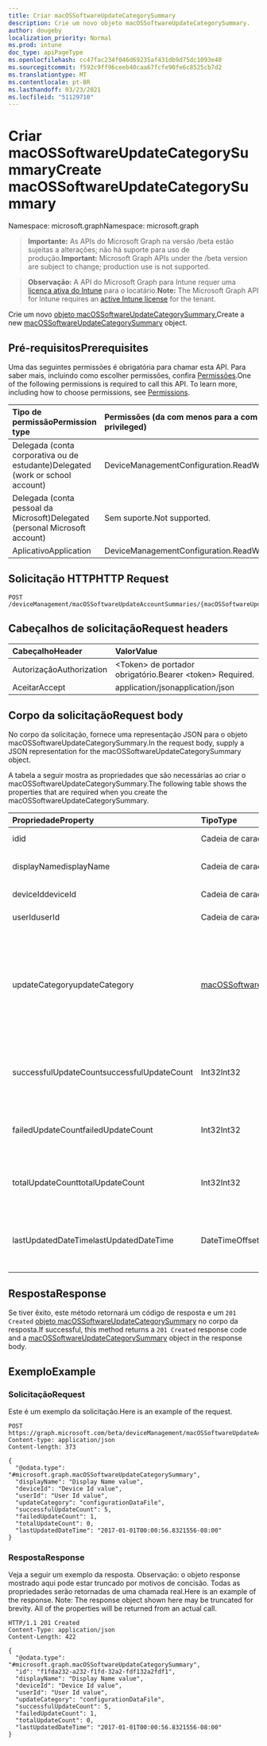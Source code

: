 ```yaml
---
title: Criar macOSSoftwareUpdateCategorySummary
description: Crie um novo objeto macOSSoftwareUpdateCategorySummary.
author: dougeby
localization_priority: Normal
ms.prod: intune
doc_type: apiPageType
ms.openlocfilehash: cc47fac234f046d69235af431db9d75dc1093e40
ms.sourcegitcommit: f592c9ff96ceeb40caa67fcfe90fe6c8525cb7d2
ms.translationtype: MT
ms.contentlocale: pt-BR
ms.lasthandoff: 03/23/2021
ms.locfileid: "51129710"
---
```

# <a name="create-macossoftwareupdatecategorysummary"></a><span data-ttu-id="4a928-103">Criar macOSSoftwareUpdateCategorySummary</span><span class="sxs-lookup"><span data-stu-id="4a928-103">Create macOSSoftwareUpdateCategorySummary</span></span>

<span data-ttu-id="4a928-104">Namespace: microsoft.graph</span><span class="sxs-lookup"><span data-stu-id="4a928-104">Namespace: microsoft.graph</span></span>

> <span data-ttu-id="4a928-105">**Importante:** As APIs do Microsoft Graph na versão /beta estão sujeitas a alterações; não há suporte para uso de produção.</span><span class="sxs-lookup"><span data-stu-id="4a928-105">**Important:** Microsoft Graph APIs under the /beta version are subject to change; production use is not supported.</span></span>

> <span data-ttu-id="4a928-106">**Observação:** A API do Microsoft Graph para Intune requer uma [licença ativa do Intune](https://go.microsoft.com/fwlink/?linkid=839381) para o locatário.</span><span class="sxs-lookup"><span data-stu-id="4a928-106">**Note:** The Microsoft Graph API for Intune requires an [active Intune license](https://go.microsoft.com/fwlink/?linkid=839381) for the tenant.</span></span>

<span data-ttu-id="4a928-107">Crie um novo [objeto macOSSoftwareUpdateCategorySummary.](../resources/intune-deviceconfig-macossoftwareupdatecategorysummary.md)</span><span class="sxs-lookup"><span data-stu-id="4a928-107">Create a new [macOSSoftwareUpdateCategorySummary](../resources/intune-deviceconfig-macossoftwareupdatecategorysummary.md) object.</span></span>

## <a name="prerequisites"></a><span data-ttu-id="4a928-108">Pré-requisitos</span><span class="sxs-lookup"><span data-stu-id="4a928-108">Prerequisites</span></span>
<span data-ttu-id="4a928-p101">Uma das seguintes permissões é obrigatória para chamar esta API. Para saber mais, incluindo como escolher permissões, confira [Permissões](/graph/permissions-reference).</span><span class="sxs-lookup"><span data-stu-id="4a928-p101">One of the following permissions is required to call this API. To learn more, including how to choose permissions, see [Permissions](/graph/permissions-reference).</span></span>

|<span data-ttu-id="4a928-111">Tipo de permissão</span><span class="sxs-lookup"><span data-stu-id="4a928-111">Permission type</span></span>|<span data-ttu-id="4a928-112">Permissões (da com menos para a com mais privilégios)</span><span class="sxs-lookup"><span data-stu-id="4a928-112">Permissions (from least to most privileged)</span></span>|
|:---|:---|
|<span data-ttu-id="4a928-113">Delegada (conta corporativa ou de estudante)</span><span class="sxs-lookup"><span data-stu-id="4a928-113">Delegated (work or school account)</span></span>|<span data-ttu-id="4a928-114">DeviceManagementConfiguration.ReadWrite.All</span><span class="sxs-lookup"><span data-stu-id="4a928-114">DeviceManagementConfiguration.ReadWrite.All</span></span>|
|<span data-ttu-id="4a928-115">Delegada (conta pessoal da Microsoft)</span><span class="sxs-lookup"><span data-stu-id="4a928-115">Delegated (personal Microsoft account)</span></span>|<span data-ttu-id="4a928-116">Sem suporte.</span><span class="sxs-lookup"><span data-stu-id="4a928-116">Not supported.</span></span>|
|<span data-ttu-id="4a928-117">Aplicativo</span><span class="sxs-lookup"><span data-stu-id="4a928-117">Application</span></span>|<span data-ttu-id="4a928-118">DeviceManagementConfiguration.ReadWrite.All</span><span class="sxs-lookup"><span data-stu-id="4a928-118">DeviceManagementConfiguration.ReadWrite.All</span></span>|

## <a name="http-request"></a><span data-ttu-id="4a928-119">Solicitação HTTP</span><span class="sxs-lookup"><span data-stu-id="4a928-119">HTTP Request</span></span>
<!-- {
  "blockType": "ignored"
}
-->
``` http
POST /deviceManagement/macOSSoftwareUpdateAccountSummaries/{macOSSoftwareUpdateAccountSummaryId}/categorySummaries
```

## <a name="request-headers"></a><span data-ttu-id="4a928-120">Cabeçalhos de solicitação</span><span class="sxs-lookup"><span data-stu-id="4a928-120">Request headers</span></span>
|<span data-ttu-id="4a928-121">Cabeçalho</span><span class="sxs-lookup"><span data-stu-id="4a928-121">Header</span></span>|<span data-ttu-id="4a928-122">Valor</span><span class="sxs-lookup"><span data-stu-id="4a928-122">Value</span></span>|
|:---|:---|
|<span data-ttu-id="4a928-123">Autorização</span><span class="sxs-lookup"><span data-stu-id="4a928-123">Authorization</span></span>|<span data-ttu-id="4a928-124">&lt;Token&gt; de portador obrigatório.</span><span class="sxs-lookup"><span data-stu-id="4a928-124">Bearer &lt;token&gt; Required.</span></span>|
|<span data-ttu-id="4a928-125">Aceitar</span><span class="sxs-lookup"><span data-stu-id="4a928-125">Accept</span></span>|<span data-ttu-id="4a928-126">application/json</span><span class="sxs-lookup"><span data-stu-id="4a928-126">application/json</span></span>|

## <a name="request-body"></a><span data-ttu-id="4a928-127">Corpo da solicitação</span><span class="sxs-lookup"><span data-stu-id="4a928-127">Request body</span></span>
<span data-ttu-id="4a928-128">No corpo da solicitação, fornece uma representação JSON para o objeto macOSSoftwareUpdateCategorySummary.</span><span class="sxs-lookup"><span data-stu-id="4a928-128">In the request body, supply a JSON representation for the macOSSoftwareUpdateCategorySummary object.</span></span>

<span data-ttu-id="4a928-129">A tabela a seguir mostra as propriedades que são necessárias ao criar o macOSSoftwareUpdateCategorySummary.</span><span class="sxs-lookup"><span data-stu-id="4a928-129">The following table shows the properties that are required when you create the macOSSoftwareUpdateCategorySummary.</span></span>

|<span data-ttu-id="4a928-130">Propriedade</span><span class="sxs-lookup"><span data-stu-id="4a928-130">Property</span></span>|<span data-ttu-id="4a928-131">Tipo</span><span class="sxs-lookup"><span data-stu-id="4a928-131">Type</span></span>|<span data-ttu-id="4a928-132">Descrição</span><span class="sxs-lookup"><span data-stu-id="4a928-132">Description</span></span>|
|:---|:---|:---|
|<span data-ttu-id="4a928-133">id</span><span class="sxs-lookup"><span data-stu-id="4a928-133">id</span></span>|<span data-ttu-id="4a928-134">Cadeia de caracteres</span><span class="sxs-lookup"><span data-stu-id="4a928-134">String</span></span>|<span data-ttu-id="4a928-135">Chave da entidade.</span><span class="sxs-lookup"><span data-stu-id="4a928-135">Key of the entity.</span></span>|
|<span data-ttu-id="4a928-136">displayName</span><span class="sxs-lookup"><span data-stu-id="4a928-136">displayName</span></span>|<span data-ttu-id="4a928-137">Cadeia de caracteres</span><span class="sxs-lookup"><span data-stu-id="4a928-137">String</span></span>|<span data-ttu-id="4a928-138">O nome do relatório</span><span class="sxs-lookup"><span data-stu-id="4a928-138">The name of the report</span></span>|
|<span data-ttu-id="4a928-139">deviceId</span><span class="sxs-lookup"><span data-stu-id="4a928-139">deviceId</span></span>|<span data-ttu-id="4a928-140">Cadeia de caracteres</span><span class="sxs-lookup"><span data-stu-id="4a928-140">String</span></span>|<span data-ttu-id="4a928-141">A ID do dispositivo.</span><span class="sxs-lookup"><span data-stu-id="4a928-141">The device ID.</span></span>|
|<span data-ttu-id="4a928-142">userId</span><span class="sxs-lookup"><span data-stu-id="4a928-142">userId</span></span>|<span data-ttu-id="4a928-143">Cadeia de caracteres</span><span class="sxs-lookup"><span data-stu-id="4a928-143">String</span></span>|<span data-ttu-id="4a928-144">A ID do usuário.</span><span class="sxs-lookup"><span data-stu-id="4a928-144">The user ID.</span></span>|
|<span data-ttu-id="4a928-145">updateCategory</span><span class="sxs-lookup"><span data-stu-id="4a928-145">updateCategory</span></span>|[<span data-ttu-id="4a928-146">macOSSoftwareUpdateCategory</span><span class="sxs-lookup"><span data-stu-id="4a928-146">macOSSoftwareUpdateCategory</span></span>](../resources/intune-deviceconfig-macossoftwareupdatecategory.md)|<span data-ttu-id="4a928-147">Tipo de atualização de software.</span><span class="sxs-lookup"><span data-stu-id="4a928-147">Software update type.</span></span> <span data-ttu-id="4a928-148">Os valores possíveis são: `critical`, `configurationDataFile`, `firmware`, `other`.</span><span class="sxs-lookup"><span data-stu-id="4a928-148">Possible values are: `critical`, `configurationDataFile`, `firmware`, `other`.</span></span>|
|<span data-ttu-id="4a928-149">successfulUpdateCount</span><span class="sxs-lookup"><span data-stu-id="4a928-149">successfulUpdateCount</span></span>|<span data-ttu-id="4a928-150">Int32</span><span class="sxs-lookup"><span data-stu-id="4a928-150">Int32</span></span>|<span data-ttu-id="4a928-151">Número de atualizações bem-sucedidas no dispositivo</span><span class="sxs-lookup"><span data-stu-id="4a928-151">Number of successful updates on the device</span></span>|
|<span data-ttu-id="4a928-152">failedUpdateCount</span><span class="sxs-lookup"><span data-stu-id="4a928-152">failedUpdateCount</span></span>|<span data-ttu-id="4a928-153">Int32</span><span class="sxs-lookup"><span data-stu-id="4a928-153">Int32</span></span>|<span data-ttu-id="4a928-154">Número de atualizações com falha no dispositivo</span><span class="sxs-lookup"><span data-stu-id="4a928-154">Number of failed updates on the device</span></span>|
|<span data-ttu-id="4a928-155">totalUpdateCount</span><span class="sxs-lookup"><span data-stu-id="4a928-155">totalUpdateCount</span></span>|<span data-ttu-id="4a928-156">Int32</span><span class="sxs-lookup"><span data-stu-id="4a928-156">Int32</span></span>|<span data-ttu-id="4a928-157">Número de atualizações totais no dispositivo</span><span class="sxs-lookup"><span data-stu-id="4a928-157">Number of total updates on the device</span></span>|
|<span data-ttu-id="4a928-158">lastUpdatedDateTime</span><span class="sxs-lookup"><span data-stu-id="4a928-158">lastUpdatedDateTime</span></span>|<span data-ttu-id="4a928-159">DateTimeOffset</span><span class="sxs-lookup"><span data-stu-id="4a928-159">DateTimeOffset</span></span>|<span data-ttu-id="4a928-160">Última data em que o relatório deste dispositivo foi atualizado.</span><span class="sxs-lookup"><span data-stu-id="4a928-160">Last date time the report for this device was updated.</span></span>|



## <a name="response"></a><span data-ttu-id="4a928-161">Resposta</span><span class="sxs-lookup"><span data-stu-id="4a928-161">Response</span></span>
<span data-ttu-id="4a928-162">Se tiver êxito, este método retornará um código de resposta e um `201 Created` [objeto macOSSoftwareUpdateCategorySummary](../resources/intune-deviceconfig-macossoftwareupdatecategorysummary.md) no corpo da resposta.</span><span class="sxs-lookup"><span data-stu-id="4a928-162">If successful, this method returns a `201 Created` response code and a [macOSSoftwareUpdateCategorySummary](../resources/intune-deviceconfig-macossoftwareupdatecategorysummary.md) object in the response body.</span></span>

## <a name="example"></a><span data-ttu-id="4a928-163">Exemplo</span><span class="sxs-lookup"><span data-stu-id="4a928-163">Example</span></span>

### <a name="request"></a><span data-ttu-id="4a928-164">Solicitação</span><span class="sxs-lookup"><span data-stu-id="4a928-164">Request</span></span>
<span data-ttu-id="4a928-165">Este é um exemplo da solicitação.</span><span class="sxs-lookup"><span data-stu-id="4a928-165">Here is an example of the request.</span></span>
``` http
POST https://graph.microsoft.com/beta/deviceManagement/macOSSoftwareUpdateAccountSummaries/{macOSSoftwareUpdateAccountSummaryId}/categorySummaries
Content-type: application/json
Content-length: 373

{
  "@odata.type": "#microsoft.graph.macOSSoftwareUpdateCategorySummary",
  "displayName": "Display Name value",
  "deviceId": "Device Id value",
  "userId": "User Id value",
  "updateCategory": "configurationDataFile",
  "successfulUpdateCount": 5,
  "failedUpdateCount": 1,
  "totalUpdateCount": 0,
  "lastUpdatedDateTime": "2017-01-01T00:00:56.8321556-08:00"
}
```

### <a name="response"></a><span data-ttu-id="4a928-166">Resposta</span><span class="sxs-lookup"><span data-stu-id="4a928-166">Response</span></span>
<span data-ttu-id="4a928-p103">Veja a seguir um exemplo da resposta. Observação: o objeto response mostrado aqui pode estar truncado por motivos de concisão. Todas as propriedades serão retornadas de uma chamada real.</span><span class="sxs-lookup"><span data-stu-id="4a928-p103">Here is an example of the response. Note: The response object shown here may be truncated for brevity. All of the properties will be returned from an actual call.</span></span>
``` http
HTTP/1.1 201 Created
Content-Type: application/json
Content-Length: 422

{
  "@odata.type": "#microsoft.graph.macOSSoftwareUpdateCategorySummary",
  "id": "f1fda232-a232-f1fd-32a2-fdf132a2fdf1",
  "displayName": "Display Name value",
  "deviceId": "Device Id value",
  "userId": "User Id value",
  "updateCategory": "configurationDataFile",
  "successfulUpdateCount": 5,
  "failedUpdateCount": 1,
  "totalUpdateCount": 0,
  "lastUpdatedDateTime": "2017-01-01T00:00:56.8321556-08:00"
}
```




